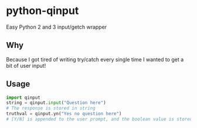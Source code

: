 python-qinput
=============

Easy Python 2 and 3 input/getch wrapper

## Why
Because I got tired of writing try/catch every single time I wanted to get a bit of user input!

## Usage

```python
import qinput
string = qinput.input("Question here")
# The response is stored in string
truthval = qinput.yn("Yes no question here")
# [Y/N] is appended to the user prompt, and the boolean value is stored truthval
```
